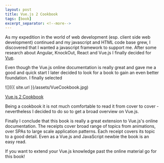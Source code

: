 ```yaml
---
layout: post
title: Vue.js 2 Cookbook
tags: [book]
excerpt_separator: <!--more-->
---
```


As my expedition in the world of web development (esp. client side web development) continued and my javascript and HTML code base grew,
I discovered that I wanted a javascript framework to support me. After some research about Angular, KnockOut, React and Vue.js I finally 
decided for [Vue](https://vuejs.org/). 

Even though the Vue.js online documentation is really great and gave me a good and quick start I later decided to look for a book
to gain an even better foundation. I finally selected


![]({{ site.url }}/assets/VueCookbook.jpg)

[Vue.js 2 Cookbook](https://www.amazon.com/Vue-js-2-Cookbook-Andrea-Passaglia/dp/1786468093/ref=sr_1_1?ie=UTF8&qid=1513430297&sr=8-1&keywords=vue+cookbook)
<!--more-->
Being a cookbook it is not much comfortable to read it from cover to cover - nevertheless I decided to do so to get a broad overview
on Vue.js. 

Finally I conclude that this book is really a great extension to Vue.js's online documentation. The receipts cover broad range of topics 
from animations, over SPAs to large scale application patterns. Each receipt covers its topic to a good detail. Even as a Vue.js and 
JavaScript newbie the book is an easy read.

If you want to extend your Vue.js knowledge past the online material go for this book!
